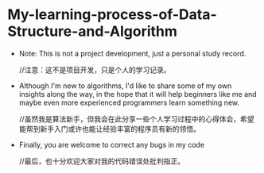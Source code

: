 # My-learning-process-of-Data-Structure-and-Algorithm
* Note: This is not a project development, just a personal study record.

  //注意：这不是项目开发，只是个人的学习记录。

* Although I'm new to algorithms, I'd like to share some of my own insights along the way, in the hope that it will help beginners like me and maybe even more experienced programmers learn something new.

  //虽然我是算法新手，但我会在此分享一些个人学习过程中的心得体会，希望能帮到新手入门或许也能让经验丰富的程序员有新的领悟。

* Finally, you are welcome to correct any bugs in my code

  //最后，也十分欢迎大家对我的代码错误处批判指正。
